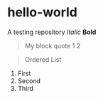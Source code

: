 # hello-world
A testing repository
*Italic*
**Bold**

> My block quote
> 1
> 2

> Ordered List
1. First
2. Second
3. Third

